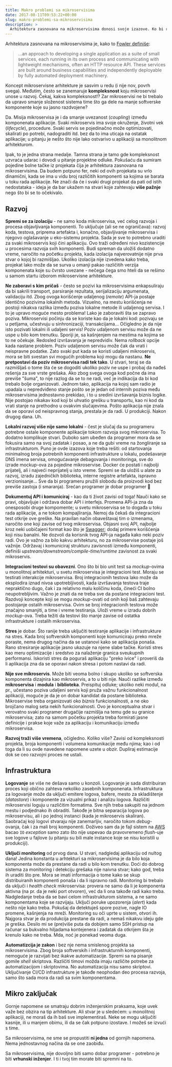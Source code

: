 ```yaml
---
title: Makro problemi sa mikroservisima
date: 2017-08-11T09:53:22+00:00
slug: makro-problemi-sa-mikroservisima
description: >
  Arhitektura zasnovana na mikroservisima donosi svoje izazove. Ko bi rekao?
---
```


Arhitektura zasnovana na mikroservisima je, kako to [Fowler definiše](https://martinfowler.com/articles/microservices.html):

> ...an approach to developing a single application as a suite of small services, each running in its own process and communicating with lightweight mechanisms, often an HTTP resource API. These services are built around business capabilities and independently deployable by fully automated deployment machinery.

Koncept mikroservisne arhitekture je sasvim u redu (i nije nov, povrh svega). Međutim, često se zanemaruje **kompleksnost** koju mikroservisi unose u razvoj. Čekaj, kakva kompleksnost!? Zar mikroservisi ne bi trebalo da upravo smanje složenost sistema time što ga dele na manje softverske komponente koje su jasno razdvojene?

Da. Misija mikroservisa je i da smanje uvezanost (_coupling_) između komponenata aplikacije. Svaki mikroservis ima svoje okruženje, životni vek (_lifecycle_), procedure. Svaki servis se pojedinačno može optimizovati, skalirati po potrebi, nadograditi itd. bez da to ima uticaja na ostatak aplikacije; u pitanju je nešto što nije lako ostvarivo u aplikaciji sa monolitnom arhitekturom.

Ipak, to je jedna strana medalje. Tamna strana je tamo gde kompleksnost uzvraća udarac i dovodi u pitanje projektne odluke. Pokušaću da sumiram pojedine bolne tačke iz projekata čija je arhitektura zasnovana na mikroservisima. Da budem potpuno fer, neki od ovih projekata su vrlo dinamični, kada se ima u vidu broj različitih komponenti sa kojima se barata u toku rada aplikacije. Ne znači da će i svaki drugi projekat da pati od istih nedostataka - ideja je da bar ukažem na stvari koje zahtevaju **više pažnje** nego što bi se to očekivalo.

## Razvoj

**Spremi se za izolaciju** - ne samo koda mikroservisa, već celog razvoja i procesa objavljivanja komponenti. To uključuje (ali se ne ograničava): razvoj koda, testova, priprema artefakta i, konačno, objavljivanje mikroservisa i njegovo oglašavanje u eko-sistemu projekta. Sada je sve to potrebno uraditi za svaki mikroservis koji čini aplikaciju. Ovo traži određeni nivo kozistencije u procesima razvoja svih komponenti. Budi spreman da uložiš dodatno vreme, naročito na početku projekta, kada izolacija najverovatnije nije prva stvar o kojoj bi razmišljao. Ukoliko izolacija nije izvedena kako treba, projekat lako može da se surva u omanji pakao različitih verzija komponenata koje su čvrsto uvezane - nečega čega smo hteli da se rešimo u samom startu izborom mikroservisne arhitekture.

**Ne zaboravi s kim pričaš** - često se pozivi ka mikroservisima enkapsuliraju da bi sakrili transport, parsiranje rezultata, serijalizaciju argumenata, validaciju itd. Zbog ovoga korišćenje udaljenog (_remote_) API-ja postaje identično pozivima lokalnih metoda. Vizuelno, na mestu korišćenja ne postoji nikakva razlika između poziva lokalne metode ili udaljenog servisa. I to je upravo moguće mesto problema! Lako je zaboraviti šta se zapravo poziva. Mikroservisi počinju da se koriste kao da je lokalni kod: pozivaju se u petljama, učestvuju u sinhronizaciji, transakcijama... Očigledno je da nije isto pozivati lokalni ili udaljeni servis! Poziv udaljenom servisu može da ne uspe u bilo kom trenutku. Sporiji je, sa kašnjenjem na mestima na kojima se to ne očekuje. Redosled izvršavanja je nepredvidiv. Nema _rollback_ opcije kada nastane problem. Poziv udaljenom servisu može čak da vrati i neispravne podatke. Zato svaki put kada se koristi udaljeni mikroservis, mora se biti svestan svi mogućih problema koji mogu da nastanu. **Ne pretpostavi da poziv mikroservisa radi tek tako**. U stvari, teraj se da razmišljaš o tome šta će se dogoditi ukoliko poziv ne uspe i probaj da nađeš rešenja za sve vrste grešaka. Ako zbog svega ovoga kod počne da ima previše "šuma", to nije razlog da se to ne radi, već je indikacija da bi kod trebalo bolje organizovati. Jednom tako, aplikacija na kojoj sam radio je upadala u nepredviđeno stanje pošto se je jedan od internih poziva među mikroservisima jednostavno prekidao, i to u sredini izvršavanja biznis logike. Nije postojao nikakav kod koji bi uhvatio grešku u transportu, kao ni kod da vrati stanje na prethodno u ovakvim slučajevima. Pošto aplikacija nije znala da se oporavi od neispravnog stanja, prestala je da radi. U produkciji. Nakon drugog dana. Uh.

**Lokalni razvoj više nije samo lokalni** - čest je slučaj da su programeru potrebne ostale komponente aplikacije tokom razvoja svog mikroservisa. To dodatno komplikuje stvari. Duboko sam ubeđen da programer mora da se fokusira samo na svoj zadatak i posao, a ne da gubi vreme na žongliranje sa infrastrukturom. Puno je ovde izazova koje treba rešiti: od startovanja minimalnog broja potrebnih komponenti infrastrukture u lokalu, podešavanje DNS imena servisa, omogućavanje debagovanja i monitoringa, sve do izrade mockup-ova za pojedine mikroservise. Docker će postati i najbolji prijatelj, ali i najveći neprijatelj u isto vreme. Spremi se da uložiš u alate za razvoj, izradu zajedničkih biblioteka, interne registre artefakta, ispravno verzionisanje... Sve da bi programeru pružili slobodu da proizvodi kod bez previše zastoja (i smaranja). Srećan programer je dobar programer 🙂

**Dokumentuj API i komuniciraj** - kao da ti život zavisi od toga! Nauči kako se pravi, objavljuje i održava dobar API i interfejs. Promena API-ja zna da onesposobi druge kompomente; u svetu mikroservisa se to događa u toku rada aplikacije, a ne tokom kompajliranja. Nemoj da čekaš da integracioni test otkrije ove greške. Na pravilan način obaveštavaj tim o izmenama, naročito one koji zavise od tvog mikroservisa. Objasni svoj API, najbolje kroz neki uobičajeni format kao što je [Swagger](https://swagger.io/); dodaj primere korišćenja koji nisu banalni. Ne dozvoli da korisnik tvog API-ja nagađa kako neki poziv radi. Ovo je važno za bilo kakvu arhitekturu, no za mikroservise postaje još važnije. Održavaj i komuniciraj strukturu zavisnosti između komponenti, definiši _upstream/downstream/compile-time/runtime_ zavisnost za svaki mikroservis.

**Integracioni testovi su obavezni**. Ono što bi bio unit test sa _mockup_-ovima u monolitnoj arhitekturi, u svetu mikroservisa je integracioni test. Moraju se testirati interakcije mikroservisa. Broj integracionih testova lako može da eksplodira iznad nivoa upotrebljivosti, kada izvršavanja testova traje nepraktično dugo, čak i za relativno malu količinu koda, čineći CI bolno neupotrebljivim. Važno je znati da ne treba sve da postane integracioni test. Razdvoji koncepte koji se mogu _mockup_-ovati od onih koji baš zahtevaju postojanje ostalih mikroservisa. Ovim se broj integracionih testova može značajno smanjiti, a time i vreme testiranja. Uloži vreme u izradu dobrih _mockup_-ova. Treba težiti da testovi što manje zavise od ostatka infrastrukture i ostalih mikroservisa.

**Stres** je dobar. Što ranije treba uključiti testiranje aplikacije i infrastrukture na stres. Kada broj softverskih komponenti koje komuniciraju preko mreže poraste, nema drugog načina da se ustanovi kako se aplikacija ponaša. Rano stresiranje aplikacije jasno ukazuje na njene slabe tačke. Koristi stres kao meru optimizacije i sredstvo za nalaženje granica sveukupnih performansi. Iskoristi stres da poguraš aplikaciju "preko ivice" i proveriš da li aplikacija zna da se oporavi nakon stresa i potom nastavi da radi.

**Nije sve mikroservis**. Može biti veoma bolno i skupo ukoliko se softverska komponenta dizajnira kao mikroservis, a to u biti nije. Nauči razlike između **mikroservisa** i **modula** i **biblioteka**. Preispituj odluke; ukoliko neki modul, na pr., učestano poziva udaljeni servis koji pruža važnu funkcionalnost aplikaciji, moguće je da je on dobar kandidat da postane biblioteka. Mikroservise treba organizovati oko _biznis_ funkcionalnosti, a ne oko brojčano malog seta nekih funkcionalnosti. Ovo je konceptualna stvar i verovatno svaki programer drugačije razmišlja na temu gde su granice mikroservisa; zato na samom početku projekta treba formirati jasne definicije i prakse koje važe za aplikaciju i komunikaciju između mikroservisa.

**Razvoj traži više vremena**, očigledno. Koliko više? Zavisi od kompleksnosti projekta, broja komponenti i volumena komunikacije među njima; kao i od toga da li su ovde navedene napomene uzete u obzir. Dupliraj estimacije dok se ceo razvojni proces ne ustali.

## Infrastruktura

**Logovanje** se više ne dešava samo u konzoli. Logovanje je sada distribuiran proces koji obično zahteva nekoliko zasebnih komponenata. Infrastruktura za logovanje može da uključi emitere logova, bafere, mesto za skladištenje (_datastore_) i komponente za vizualni prikaz i analizu logova. Različiti mikroservisi loguju u različitim formatima. Sve njih treba sakupiti na jednom mestu i podjednako ih obraditi. Takođe je bitna separacija logova po mikroservisu, ali i po jednoj instanci (kada je mikroservis skaliran). Saobraćaj koji logovi stvaraju nije zanemarljiv, naročito tokom _debug_-ovanja, čak i za mali broj komponenti. Doživeo sam da je fajl sistem na [AWS](https://aws.amazon.com/) bacao `IO` _exception_ samo zato što nije uspevao da pravovremeno _flush_-uje sve logove u fajlove (u pitanju su bili male instance koje se nisu koristili u produkciji).

**Uključi monitoring** od prvog dana. U stvari, nadgledaj aplikaciju od nultog dana! Jedina konstanta u arhtekturi sa mikroservisima je da bilo koja komponenta može da prestane da radi u bilo kom trenutku. Doći do dobrog sistema za monitoring i detekciju grešaka nije naivna stvar; kako god, treba ih uraditi što pre. Mora se imati informacija o tome kako se skup distribuiranih komponenti ponaša i da li ispravno radi. Monitoring bi trebalo da uključi i _health check_ mikroservisa: provera ne samo da li je komponenta aktivna (na pr. da je neki port otvoren), već da li ona takođe radi kako treba. Nadgledanje treba da se bavi celom infrastrukturom sistema, a ne samo komponentama koje se razvijaju. Uključi poruke upozorenja (_alert_) kada nešto nije kako treba. Pokušaj da detektuješ spore pozive, nagle IO promene, kašnjenja na mreži. Monitoring su oči uprte u sistem, otvori ih. Najgora stvar je da produkcija prestane da radi, a nemaš nikakvu ideju gde je greška. Desilo mi se (pre)više puta da dobijem samo SSH pristup na računar sa bukvalno hiljadama kontejenera i zadatak da otkrijem šta je krenulo kako ne treba. Mda, noć je ponekad veoma duga.

**Automatizcija je zakon** i bez nje nema smislenog projekta sa mikroservisima. Zbog broja softverskih i infrastrukturnih komponenti, nemoguće je razvijati bez ikakve automatizacije. Spremi sa na pisanje gomile _shell_ skriptova. Različiti timovi možda imaju različite potrebe za automatizacijom i skriptovima. No automatizacija nisu samo skriptovi. Uključivanje CI/CD infrastrukture je takođe neophodan deo procesa razvoja, samo što sada mora da radi sa svim komponentama.

## Mikro zaključak

Gornje napomene se smatraju dobrim inženjerskim praksama, koje uvek važe bez obzira na tip arhitekture. Ali stvar je u sledećem: u monolitnoj aplikaciji, ne moraš da ih baš sve implementiraš. Neke se mogu uključiti kasnije, ili u manjem obimu, ili da se čak potpuno izostave. I možeš se izvući s time.

Sa mikroservisima, ne sme se propustiti **ni jedna** od gornjih napomena. Nema jednostavnog načina da se one zaobiđu.

Sa mikroservisima, nije dovoljno biti samo dobar programer - potrebno je biti **vrhunski inženjer**. I ti i tvoj tim morate biti spremni na to.
